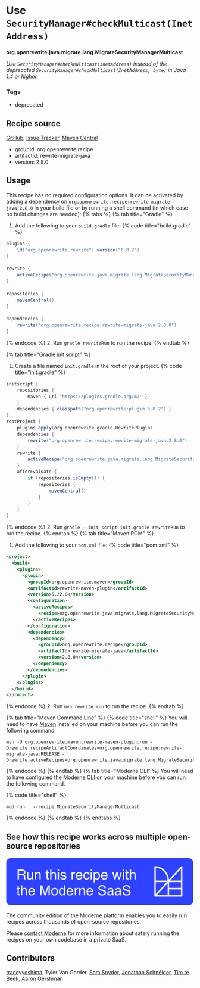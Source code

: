 # Use `SecurityManager#checkMulticast(InetAddress)`

**org.openrewrite.java.migrate.lang.MigrateSecurityManagerMulticast**

_Use `SecurityManager#checkMulticast(InetAddress)` instead of the deprecated `SecurityManager#checkMulticast(InetAddress, byte)` in Java 1.4 or higher._

### Tags

* deprecated

## Recipe source

[GitHub](https://github.com/openrewrite/rewrite-migrate-java/blob/main/src/main/java/org/openrewrite/java/migrate/lang/MigrateSecurityManagerMulticast.java), [Issue Tracker](https://github.com/openrewrite/rewrite-migrate-java/issues), [Maven Central](https://central.sonatype.com/artifact/org.openrewrite.recipe/rewrite-migrate-java/2.8.0/jar)

* groupId: org.openrewrite.recipe
* artifactId: rewrite-migrate-java
* version: 2.8.0


## Usage

This recipe has no required configuration options. It can be activated by adding a dependency on `org.openrewrite.recipe:rewrite-migrate-java:2.8.0` in your build file or by running a shell command (in which case no build changes are needed): 
{% tabs %}
{% tab title="Gradle" %}
1. Add the following to your `build.gradle` file:
{% code title="build.gradle" %}
```groovy
plugins {
    id("org.openrewrite.rewrite") version("6.8.2")
}

rewrite {
    activeRecipe("org.openrewrite.java.migrate.lang.MigrateSecurityManagerMulticast")
}

repositories {
    mavenCentral()
}

dependencies {
    rewrite("org.openrewrite.recipe:rewrite-migrate-java:2.8.0")
}
```
{% endcode %}
2. Run `gradle rewriteRun` to run the recipe.
{% endtab %}

{% tab title="Gradle init script" %}
1. Create a file named `init.gradle` in the root of your project.
{% code title="init.gradle" %}
```groovy
initscript {
    repositories {
        maven { url "https://plugins.gradle.org/m2" }
    }
    dependencies { classpath("org.openrewrite:plugin:6.8.2") }
}
rootProject {
    plugins.apply(org.openrewrite.gradle.RewritePlugin)
    dependencies {
        rewrite("org.openrewrite.recipe:rewrite-migrate-java:2.8.0")
    }
    rewrite {
        activeRecipe("org.openrewrite.java.migrate.lang.MigrateSecurityManagerMulticast")
    }
    afterEvaluate {
        if (repositories.isEmpty()) {
            repositories {
                mavenCentral()
            }
        }
    }
}
```
{% endcode %}
2. Run `gradle --init-script init.gradle rewriteRun` to run the recipe.
{% endtab %}
{% tab title="Maven POM" %}
1. Add the following to your `pom.xml` file:
{% code title="pom.xml" %}
```xml
<project>
  <build>
    <plugins>
      <plugin>
        <groupId>org.openrewrite.maven</groupId>
        <artifactId>rewrite-maven-plugin</artifactId>
        <version>5.22.0</version>
        <configuration>
          <activeRecipes>
            <recipe>org.openrewrite.java.migrate.lang.MigrateSecurityManagerMulticast</recipe>
          </activeRecipes>
        </configuration>
        <dependencies>
          <dependency>
            <groupId>org.openrewrite.recipe</groupId>
            <artifactId>rewrite-migrate-java</artifactId>
            <version>2.8.0</version>
          </dependency>
        </dependencies>
      </plugin>
    </plugins>
  </build>
</project>
```
{% endcode %}
2. Run `mvn rewrite:run` to run the recipe.
{% endtab %}

{% tab title="Maven Command Line" %}
{% code title="shell" %}
You will need to have [Maven](https://maven.apache.org/download.cgi) installed on your machine before you can run the following command.

```shell
mvn -U org.openrewrite.maven:rewrite-maven-plugin:run -Drewrite.recipeArtifactCoordinates=org.openrewrite.recipe:rewrite-migrate-java:RELEASE -Drewrite.activeRecipes=org.openrewrite.java.migrate.lang.MigrateSecurityManagerMulticast
```
{% endcode %}
{% endtab %}
{% tab title="Moderne CLI" %}
You will need to have configured the [Moderne CLI](https://docs.moderne.io/moderne-cli/cli-intro) on your machine before you can run the following command.

{% code title="shell" %}
```shell
mod run . --recipe MigrateSecurityManagerMulticast
```
{% endcode %}
{% endtab %}
{% endtabs %}

## See how this recipe works across multiple open-source repositories

[![Moderne Link Image](/.gitbook/assets/ModerneRecipeButton.png)](https://app.moderne.io/recipes/org.openrewrite.java.migrate.lang.MigrateSecurityManagerMulticast)

The community edition of the Moderne platform enables you to easily run recipes across thousands of open-source repositories.

Please [contact Moderne](https://moderne.io/product) for more information about safely running the recipes on your own codebase in a private SaaS.

## Contributors
[traceyyoshima](mailto:tracey.yoshima@gmail.com), Tyler Van Gorder, [Sam Snyder](mailto:sam@moderne.io), [Jonathan Schnéider](mailto:jkschneider@gmail.com), [Tim te Beek](mailto:timtebeek@gmail.com), [Aaron Gershman](mailto:aegershman@gmail.com)
